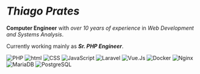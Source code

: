 # *Thiago Prates*

**Computer Engineer** with _over 10 years of experience_ in _Web Development and Systems Analysis_.

Currently working mainly as _**Sr. PHP Engineer**_.

![PHP](https://img.shields.io/badge/PHP-777BB4.svg?logo=PHP&style=flat&logoColor=ccc)
![html](https://img.shields.io/badge/HTML-E34F26.svg?logo=HTML5&style=flat&logoColor=white)
![CSS](https://img.shields.io/badge/CSS-1572B6.svg?logo=CSS3&style=flat&logoColor=white)
![JavaScript](https://img.shields.io/badge/JavaScript-F7DF1E.svg?logo=JavaScript&style=flat&logoColor=white)
![Laravel](https://img.shields.io/badge/Laravel-%23FF2D20.svg?logo=laravel&style=flat&logoColor=white)
![Vue.Js](https://img.shields.io/badge/Vue.js-%2335495e.svg?logo=vuedotjs&style=flat)
![Docker](https://img.shields.io/badge/-Docker-%230db7ed.svg?logo=docker&style=flat&logoColor=white)
![Nginx](https://img.shields.io/badge/Nginx-%23009639.svg?logo=nginx&style=flat&logoColor=white)
![MariaDB](https://img.shields.io/badge/MariaDB-003545.svg?logo=mariadb&style=flat&logoColor=white)
![PostgreSQL](https://img.shields.io/badge/postgres-%23316192.svg?logo=postgresql&style=flat&logoColor=white)
